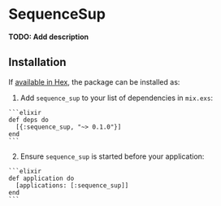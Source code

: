 # SequenceSup

**TODO: Add description**

## Installation

If [available in Hex](https://hex.pm/docs/publish), the package can be installed as:

  1. Add `sequence_sup` to your list of dependencies in `mix.exs`:

    ```elixir
    def deps do
      [{:sequence_sup, "~> 0.1.0"}]
    end
    ```

  2. Ensure `sequence_sup` is started before your application:

    ```elixir
    def application do
      [applications: [:sequence_sup]]
    end
    ```

